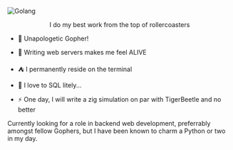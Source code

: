 ![Golang](https://github.com/user-attachments/assets/168ecbf6-70f2-43ec-8999-ffe52679f5e6)

<p align="center">
I do my best work from the top of rollercoasters
 
* 🐨 Unapologetic Gopher!
 
* 🏬 Writing web servers makes me feel ALIVE
 
* ⛺ I permanently reside on the terminal
 
* 💾 I love to SQL litely...
 
* ⚡ One day, I will write a zig simulation on par with TigerBeetle and no better
 
Currently looking for a role in backend web development, preferrably amongst fellow Gophers, but I have been known to charm a Python or two in my day.

<!--
**blakehulett7/blakehulett7** is a ✨ _special_ ✨ repository because its `README.md` (this file) appears on your GitHub profile.

Here are some ideas to get you started:

- 🔭 I’m currently working on ...
- 🌱 I’m currently learning ...
- 👯 I’m looking to collaborate on ...
- 🤔 I’m looking for help with ...
- 💬 Ask me about ...
- 📫 How to reach me: ...
- 😄 Pronouns: ...
- ⚡ Fun fact: ...
-->

